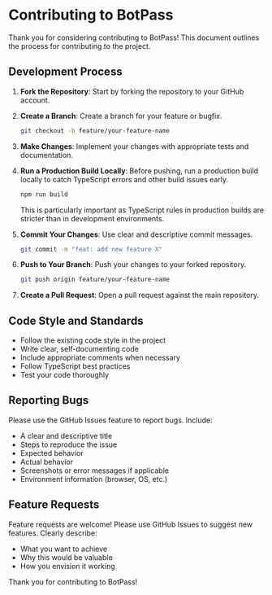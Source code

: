 # Contributing to BotPass

Thank you for considering contributing to BotPass! This document outlines the process for contributing to the project.

## Development Process

1. **Fork the Repository**: Start by forking the repository to your GitHub account.

2. **Create a Branch**: Create a branch for your feature or bugfix.
   ```bash
   git checkout -b feature/your-feature-name
   ```
   
3. **Make Changes**: Implement your changes with appropriate tests and documentation.

4. **Run a Production Build Locally**: Before pushing, run a production build locally to catch TypeScript errors and other build issues early.
   ```bash
   npm run build
   ```
   
   This is particularly important as TypeScript rules in production builds are stricter than in development environments.

5. **Commit Your Changes**: Use clear and descriptive commit messages.
   ```bash
   git commit -m "feat: add new feature X"
   ```

6. **Push to Your Branch**: Push your changes to your forked repository.
   ```bash
   git push origin feature/your-feature-name
   ```

7. **Create a Pull Request**: Open a pull request against the main repository.

## Code Style and Standards

- Follow the existing code style in the project
- Write clear, self-documenting code
- Include appropriate comments when necessary
- Follow TypeScript best practices
- Test your code thoroughly

## Reporting Bugs

Please use the GitHub Issues feature to report bugs. Include:

- A clear and descriptive title
- Steps to reproduce the issue
- Expected behavior
- Actual behavior
- Screenshots or error messages if applicable
- Environment information (browser, OS, etc.)

## Feature Requests

Feature requests are welcome! Please use GitHub Issues to suggest new features. Clearly describe:

- What you want to achieve
- Why this would be valuable
- How you envision it working

Thank you for contributing to BotPass! 